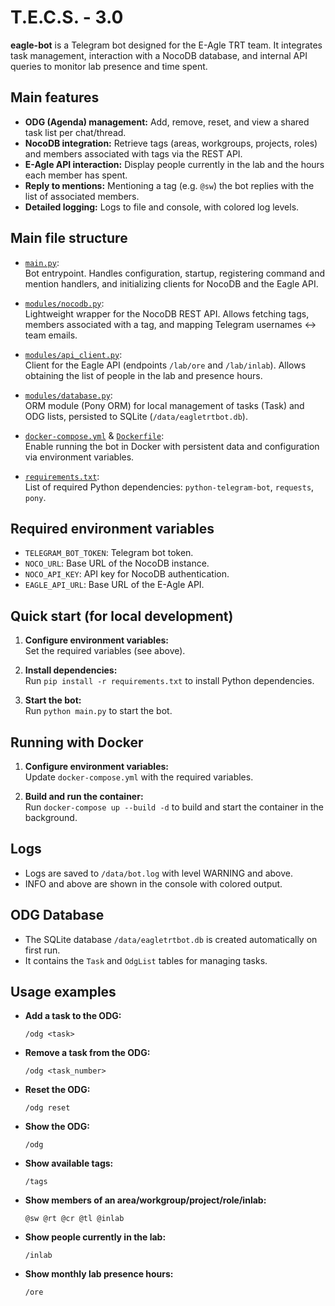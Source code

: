 # T.E.C.S. - 3.0

**eagle-bot** is a Telegram bot designed for the E-Agle TRT team. It integrates task management, interaction with a NocoDB database, and internal API queries to monitor lab presence and time spent.

## Main features

- **ODG (Agenda) management:** Add, remove, reset, and view a shared task list per chat/thread.
- **NocoDB integration:** Retrieve tags (areas, workgroups, projects, roles) and members associated with tags via the REST API.
- **E-Agle API interaction:** Display people currently in the lab and the hours each member has spent.
- **Reply to mentions:** Mentioning a tag (e.g. `@sw`) the bot replies with the list of associated members.
- **Detailed logging:** Logs to file and console, with colored log levels.

## Main file structure

- [`main.py`](main.py):  
  Bot entrypoint. Handles configuration, startup, registering command and mention handlers, and initializing clients for NocoDB and the Eagle API.

- [`modules/nocodb.py`](modules/nocodb.py):  
  Lightweight wrapper for the NocoDB REST API. Allows fetching tags, members associated with a tag, and mapping Telegram usernames ↔ team emails.

- [`modules/api_client.py`](modules/api_client.py):  
  Client for the Eagle API (endpoints `/lab/ore` and `/lab/inlab`). Allows obtaining the list of people in the lab and presence hours.

- [`modules/database.py`](modules/database.py):  
  ORM module (Pony ORM) for local management of tasks (Task) and ODG lists, persisted to SQLite (`/data/eagletrtbot.db`).

- [`docker-compose.yml`](docker-compose.yml) & [`Dockerfile`](Dockerfile):  
  Enable running the bot in Docker with persistent data and configuration via environment variables.

- [`requirements.txt`](requirements.txt):  
  List of required Python dependencies: `python-telegram-bot`, `requests`, `pony`.

## Required environment variables

- `TELEGRAM_BOT_TOKEN`: Telegram bot token.
- `NOCO_URL`: Base URL of the NocoDB instance.
- `NOCO_API_KEY`: API key for NocoDB authentication.
- `EAGLE_API_URL`: Base URL of the E-Agle API.

## Quick start (for local development)

1. **Configure environment variables:**  
   Set the required variables (see above).

2. **Install dependencies:**  
   Run `pip install -r requirements.txt` to install Python dependencies.

3. **Start the bot:**  
   Run `python main.py` to start the bot.

## Running with Docker

1. **Configure environment variables:**  
   Update `docker-compose.yml` with the required variables.

2. **Build and run the container:**  
   Run `docker-compose up --build -d` to build and start the container in the background.

## Logs

- Logs are saved to `/data/bot.log` with level WARNING and above.
- INFO and above are shown in the console with colored output.

## ODG Database

- The SQLite database `/data/eagletrtbot.db` is created automatically on first run.
- It contains the `Task` and `OdgList` tables for managing tasks.

## Usage examples

- **Add a task to the ODG:**

  ```
  /odg <task>
  ```

- **Remove a task from the ODG:**

  ```
  /odg <task_number>
  ```

- **Reset the ODG:**

  ```
  /odg reset
  ```

- **Show the ODG:**

  ```
  /odg
  ```

- **Show available tags:**

  ```
  /tags
  ```

- **Show members of an area/workgroup/project/role/inlab:**

  ```
  @sw @rt @cr @tl @inlab
  ```

- **Show people currently in the lab:**

  ```
  /inlab
  ```

- **Show monthly lab presence hours:**
  ```
  /ore
  ```
